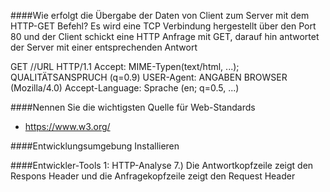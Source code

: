####Wie erfolgt die  Übergabe der Daten von Client zum Server mit dem HTTP-GET Befehl?
Es wird eine TCP Verbindung hergestellt über den Port 80 und der Client schickt eine HTTP Anfrage mit GET, darauf hin antwortet der Server mit einer entsprechenden Antwort

GET //URL HTTP/1.1
Accept: MIME-Typen(text/html, ...); QUALITÄTSANSPRUCH (q=0.9)
USER-Agent: ANGABEN BROWSER (Mozilla/4.0)
Accept-Language: Sprache (en; q=0.5, ...)


####Nennen Sie die wichtigsten Quelle für Web-Standards
- https://www.w3.org/

####Entwicklungsumgebung Installieren

####Entwickler-Tools 1: HTTP-Analyse
7.) Die Antwortkopfzeile zeigt den Respons Header und die Anfragekopfzeile zeigt den Request Header